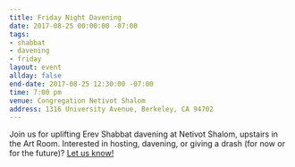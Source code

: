 ```yaml
---
title: Friday Night Davening
date: 2017-08-25 00:00:00 -07:00
tags:
- shabbat
- davening
- friday
layout: event
allday: false
end-date: 2017-08-25 12:30:00 -07:00
time: 7:00 pm
venue: Congregation Netivot Shalom
address: 1316 University Avenue, Berkeley, CA 94702
---
```


Join us for uplifting Erev Shabbat davening at Netivot Shalom, upstairs in the Art Room. Interested in hosting, davening, or giving a drash (for now or for the future)? [Let us know!](mailto:info@minyandafna.org)